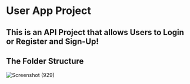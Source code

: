 # User App Project
## This is an API Project that allows Users to Login or Register and Sign-Up!

## The Folder Structure
![Screenshot (929)](https://github.com/user-attachments/assets/36224479-640b-4743-9d87-17d020e114b7)
